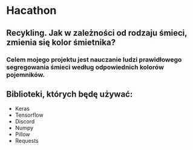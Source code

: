 # Hacathon
## Recykling. Jak w zależności od rodzaju śmieci, zmienia się kolor śmietnika?
### Celem mojego projektu jest nauczanie ludzi prawidłowego segregowania śmieci według odpowiednich kolorów pojemników.

## Biblioteki, których będę używać:
- Keras
- Tensorflow
- Discord
- Numpy
- Pillow
- Requests

